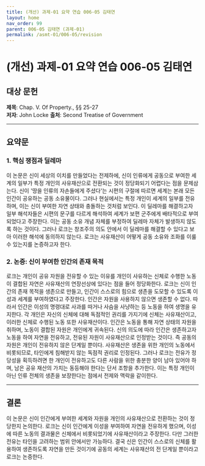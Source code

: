 ```yaml
---
title: (개선) 과제-01 요약 연습 006-05 김태연
layout: home
nav_order: 99
parent: 006-05 김태연 (과제-01)
permalink: /asmt-01/006-05/revision
---
```


# (개선) 과제-01 요약 연습 006-05 김태연

## 대상 문헌  
**제목**: Chap. V. Of Property., §§ 25-27  
**저자**: John Locke
**출처**: Second Treatise of Government

---

## 요약문  

### 1. 핵심 쟁점과 딜레마  
이 논문은 신이 세상의 이치를 만들었다는 전제하에, 신이 인류에게 공동으로 부여한 세계의 일부가 특정 개인의 사유재산으로 전환되는 것이 정당화되기 어렵다는 점을 문제삼는다. 신이 '땅을 인류의 자손들에게 주셨다'는 시편의 구절에 따르면 세계는 본래 모든 인간이 공유하는 공동 소유물이다. 그러나 현실에서는 특정 개인이 세계의 일부를 전유하며, 이는 신이 부여한 자연 상태와 충돌하는 것처럼 보인다. 이 딜레마를 해결하고자 일부 해석자들은 시편의 문구를 다르게 해석하여 세계가 보편 군주에게 배타적으로 부여되었다고 주장한다. 이는 공동 소유 개념 자체를 부정하여 딜레마 자체가 발생하지 않도록 하는 것이다. 그러나 로크는 창조주의 의도 안에서 이 딜레마를 해결할 수 있다고 보아 이러한 해석에 동의하지 않는다. 로크는 사유재산이 어떻게 공동 소유와 조화를 이룰 수 있는지를 논증하고자 한다.

### 2. 논증: 신이 부여한 인간의 존재 목적
로크는 개인이 공유 자원을 전유할 수 있는 이유를 개인이 사유하는 신체로 수행한 노동이 결합된 자연은 사유재산의 연장선상에 있다는 점을 들어 정당화한다. 로크는 신이 인간의 존재 목적을 생존으로 만들고, 인간이 스스로의 힘으로 생존을 도모할 수 있도록 이성과 세계를 부여하였다고 주장한다. 인간은 자원을 사용하지 않으면 생존할 수 없다. 따라서 인간은 이성의 명령대로 사과를 따거나 사슴을 사냥하는 등 노동을 하여 생명을 유지한다. 각 개인은 자신의 신체에 대해 독점적인 권리를 가지기에 신체는 사유재산이고, 이러한 신체로 수행된 노동 또한 사유재산이다. 인간은 노동을 통해 자연 상태의 자원을 취하며, 노동이 결합된 자원은 개인에게 귀속된다. 신의 의도에 따라 인간은 생존하고자 노동을 하여 자연을 전유하고, 전유된 자원이 사유재산으로 인정받는 것이다. 즉 공동의 자원은 개인이 전유하지 않은 단계일 뿐이다. 사유재산은 생존을 위한 개인의 노동에서 비롯되므로, 타인에게 침해받지 않는 독점적 권리로 인정된다. 그러나 로크는 전유가 정당성을 획득하려면 한 개인이 전유하고도 다른 사람을 위한 충분한 양이 남아 있어야 하며, 남은 공유 재산의 가치는 동등해야 한다는 단서 조항을 추가한다. 이는 특정 개인이 아닌 인류 전체의 생존을 보장한다는 점에서 전제와 맥락을 같이한다.

---

## 결론  
이 논문은 신이 인간에게 부여한 세계와 자원을 개인의 사유재산으로 전환하는 것이 정당한지 논의한다. 로크는 신이 인간에게 이성을 부여하여 자연을 전유하게 했으며, 이성에 따른 노동의 결과물은 신체에서 비롯되었기에 사유재산이라고 주장한다. 다만 그러한 전유는 타인을 고려하는 범위 안에서만 가능하다. 결국 신은 인간이 스스로의 신체를 활용하여 생존하도록 자연을 만든 것이기에 공동의 세계는 사유재산의 전 단계일 뿐이라고 로크는 논증한다.